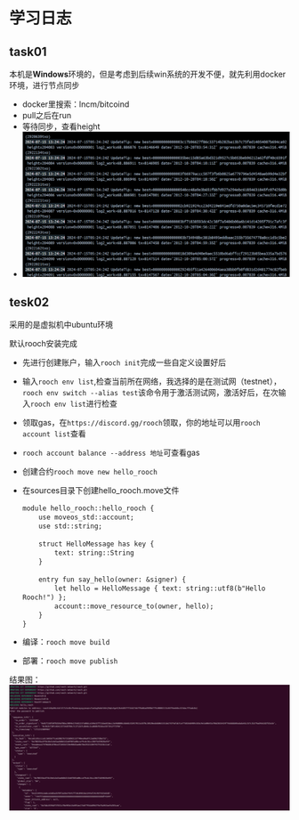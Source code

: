 # 学习日志

## task01

本机是**Windows**环境的，但是考虑到后续win系统的开发不便，就先利用docker环境，进行节点同步

- docker里搜索：lncm/bitcoind
- pull之后在run
- 等待同步，查看height
- ![](./image/同步节点.png)

## tesk02

采用的是虚拟机中ubuntu环境

默认rooch安装完成

- 先进行创建账户，输入`rooch init`完成一些自定义设置好后

- 输入`rooch env list`,检查当前所在网络，我选择的是在测试网（testnet），`rooch env switch --alias test`该命令用于激活测试网，激活好后，在次输入`rooch env list`进行检查

- 领取gas，在`https://discord.gg/rooch`领取，你的地址可以用`rooch account list`查看

- `rooch account balance --address 地址`可查看gas

- 创建合约`rooch move new hello_rooch`

- 在sources目录下创建hello_rooch.move文件

  ~~~move
  module hello_rooch::hello_rooch {
      use moveos_std::account;
      use std::string;
  
      struct HelloMessage has key {
          text: string::String
      }
  
      entry fun say_hello(owner: &signer) {
          let hello = HelloMessage { text: string::utf8(b"Hello Rooch!") };
          account::move_resource_to(owner, hello);
      }
  }
  ~~~

- 编译：`rooch move build`
- 部署：`rooch move publish`

结果图：![](./image/第一次部署.png)

